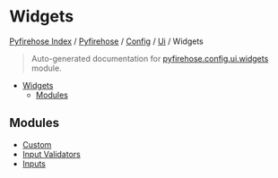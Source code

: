 # Widgets

[Pyfirehose Index](../../../../README.md#pyfirehose-index) /
[Pyfirehose](../../../index.md#pyfirehose) /
[Config](../../index.md#config) /
[Ui](../index.md#ui) /
Widgets

> Auto-generated documentation for [pyfirehose.config.ui.widgets](https://github.com/Krow10/pyfirehose/blob/main/pyfirehose/config/ui/widgets/__init__.py) module.

- [Widgets](#widgets)
  - [Modules](#modules)

## Modules

- [Custom](./custom.md)
- [Input Validators](./input_validators.md)
- [Inputs](./inputs.md)